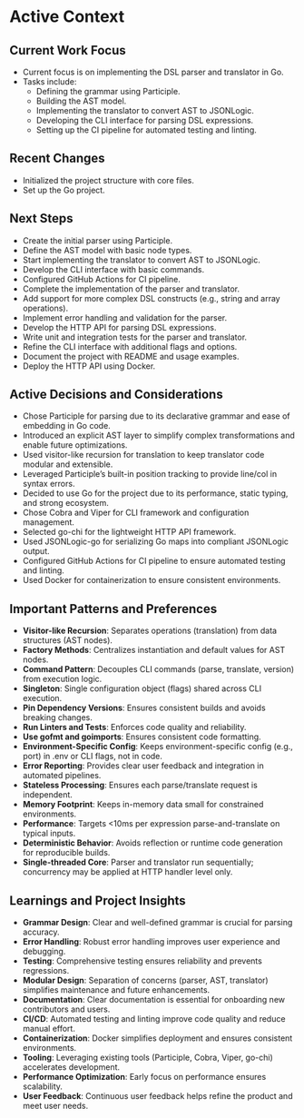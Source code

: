 # Active Context

## Current Work Focus
- Current focus is on implementing the DSL parser and translator in Go.
- Tasks include:
  - Defining the grammar using Participle.
  - Building the AST model.
  - Implementing the translator to convert AST to JSONLogic.
  - Developing the CLI interface for parsing DSL expressions.
  - Setting up the CI pipeline for automated testing and linting.
## Recent Changes
- Initialized the project structure with core files.
- Set up the Go project.
## Next Steps
- Create the initial parser using Participle.
- Define the AST model with basic node types.
- Start implementing the translator to convert AST to JSONLogic.
- Develop the CLI interface with basic commands.
- Configured GitHub Actions for CI pipeline.
- Complete the implementation of the parser and translator.
- Add support for more complex DSL constructs (e.g., string and array operations).
- Implement error handling and validation for the parser.
- Develop the HTTP API for parsing DSL expressions.
- Write unit and integration tests for the parser and translator.
- Refine the CLI interface with additional flags and options.
- Document the project with README and usage examples.
- Deploy the HTTP API using Docker.
## Active Decisions and Considerations
- Chose Participle for parsing due to its declarative grammar and ease of embedding in Go code.
- Introduced an explicit AST layer to simplify complex transformations and enable future optimizations.
- Used visitor-like recursion for translation to keep translator code modular and extensible.
- Leveraged Participle’s built-in position tracking to provide line/col in syntax errors.
- Decided to use Go for the project due to its performance, static typing, and strong ecosystem.
- Chose Cobra and Viper for CLI framework and configuration management.
- Selected go-chi for the lightweight HTTP API framework.
- Used JSONLogic-go for serializing Go maps into compliant JSONLogic output.
- Configured GitHub Actions for CI pipeline to ensure automated testing and linting.
- Used Docker for containerization to ensure consistent environments.
## Important Patterns and Preferences
- **Visitor-like Recursion**: Separates operations (translation) from data structures (AST nodes).
- **Factory Methods**: Centralizes instantiation and default values for AST nodes.
- **Command Pattern**: Decouples CLI commands (parse, translate, version) from execution logic.
- **Singleton**: Single configuration object (flags) shared across CLI execution.
- **Pin Dependency Versions**: Ensures consistent builds and avoids breaking changes.
- **Run Linters and Tests**: Enforces code quality and reliability.
- **Use gofmt and goimports**: Ensures consistent code formatting.
- **Environment-Specific Config**: Keeps environment-specific config (e.g., port) in .env or CLI flags, not in code.
- **Error Reporting**: Provides clear user feedback and integration in automated pipelines.
- **Stateless Processing**: Ensures each parse/translate request is independent.
- **Memory Footprint**: Keeps in-memory data small for constrained environments.
- **Performance**: Targets <10ms per expression parse-and-translate on typical inputs.
- **Deterministic Behavior**: Avoids reflection or runtime code generation for reproducible builds.
- **Single-threaded Core**: Parser and translator run sequentially; concurrency may be applied at HTTP handler level only.
## Learnings and Project Insights
- **Grammar Design**: Clear and well-defined grammar is crucial for parsing accuracy.
- **Error Handling**: Robust error handling improves user experience and debugging.
- **Testing**: Comprehensive testing ensures reliability and prevents regressions.
- **Modular Design**: Separation of concerns (parser, AST, translator) simplifies maintenance and future enhancements.
- **Documentation**: Clear documentation is essential for onboarding new contributors and users.
- **CI/CD**: Automated testing and linting improve code quality and reduce manual effort.
- **Containerization**: Docker simplifies deployment and ensures consistent environments.
- **Tooling**: Leveraging existing tools (Participle, Cobra, Viper, go-chi) accelerates development.
- **Performance Optimization**: Early focus on performance ensures scalability.
- **User Feedback**: Continuous user feedback helps refine the product and meet user needs.
